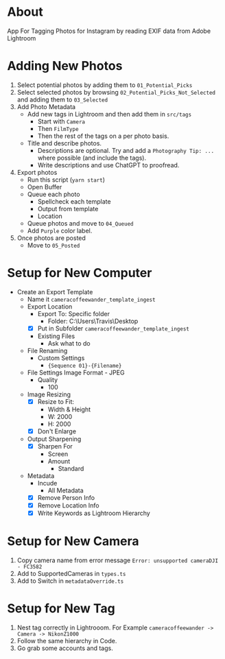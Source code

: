 # About

App For Tagging Photos for Instagram by reading EXIF data from Adobe Lightroom

# Adding New Photos

1. Select potential photos by adding them to `01_Potential_Picks`
2. Select selected photos by browsing `02_Potential_Picks_Not_Selected` and adding them to `03_Selected`
3. Add Photo Metadata
    - Add new tags in Lightroom and then add them in `src/tags`
        - Start with `Camera`
        - Then `FilmType`
        - Then the rest of the tags on a per photo basis.
    - Title and describe photos.
        - Descriptions are optional. Try and add a `Photography Tip: ...` where possible (and include the tags). 
        - Write descriptions and use ChatGPT to proofread.
4. Export photos
    - Run this script (`yarn start`)
    - Open Buffer
    - Queue each photo
        - Spellcheck each template
        - Output from template
        - Location
    - Queue photos and move to `04_Queued`
    - Add `Purple` color label. 
5. Once photos are posted
    - Move to `05_Posted`

# Setup for New Computer
- Create an Export Template
    - Name it `cameracoffeewander_template_ingest`
    - Export Location
        - Export To: Specific folder
            - Folder: C:\Users\Travis\Desktop
        - [x] Put in Subfolder `cameracoffeewander_template_ingest`
        - Existing Files
            - Ask what to do
    - File Renaming
        - Custom Settings
            - `{Sequence 01}-{Filename}`
    - File Settings
        Image Format
            - JPEG
        - Quality
            - 100
    - Image Resizing
        - [x] Resize to Fit: 
            - Width & Height
            - W: 2000
            - H: 2000
        - [x] Don't Enlarge
    - Output Sharpening
        - [x] Sharpen For
            - Screen
            - Amount
                - Standard
    - Metadata
        - Incude 
            - All Metadata
        - [x] Remove Person Info
        - [x] Remove Location Info
        - [x] Write Keywords as Lightroom Hierarchy
    
# Setup for New Camera

1. Copy camera name from error message `Error: unsupported cameraDJI - FC3582`
2. Add to SupportedCameras in `types.ts`
3. Add to Switch in `metadataOverride.ts`

# Setup for New Tag

1. Nest tag correctly in Lightrooom. For Example `cameracoffeewander -> Camera -> NikonZ1000`
2. Follow the same hierarchy in Code.
3. Go grab some accounts and tags.